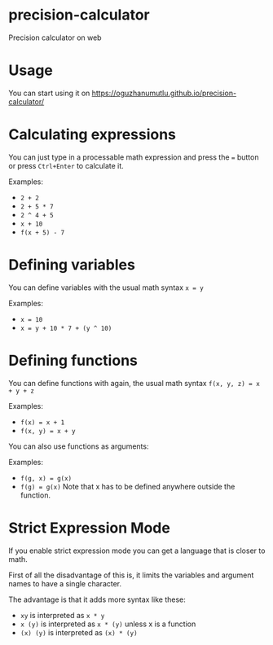 # precision-calculator

Precision calculator on web

# Usage

You can start using it on https://oguzhanumutlu.github.io/precision-calculator/

# Calculating expressions

You can just type in a processable math expression and press the `=` button
or press `Ctrl+Enter` to calculate it.

Examples:

- `2 + 2`
- `2 + 5 * 7`
- `2 ^ 4 + 5`
- `x + 10`
- `f(x + 5) - 7`

# Defining variables

You can define variables with the usual math syntax `x = y`

Examples:

- `x = 10`
- `x = y + 10 * 7 + (y ^ 10)`

# Defining functions

You can define functions with again, the usual math syntax `f(x, y, z) = x + y + z`

Examples:

- `f(x) = x + 1`
- `f(x, y) = x + y`

You can also use functions as arguments:

Examples:

- `f(g, x) = g(x)`
- `f(g) = g(x)` Note that x has to be defined anywhere outside the function.

# Strict Expression Mode

If you enable strict expression mode you can get a language that is closer
to math.

First of all the disadvantage of this is, it limits the variables and 
argument names to have a single character.

The advantage is that it adds more syntax like these:
- `xy` is interpreted as `x * y`
- `x (y)` is interpreted as `x * (y)` unless x is a function
- `(x) (y)` is interpreted as `(x) * (y)`